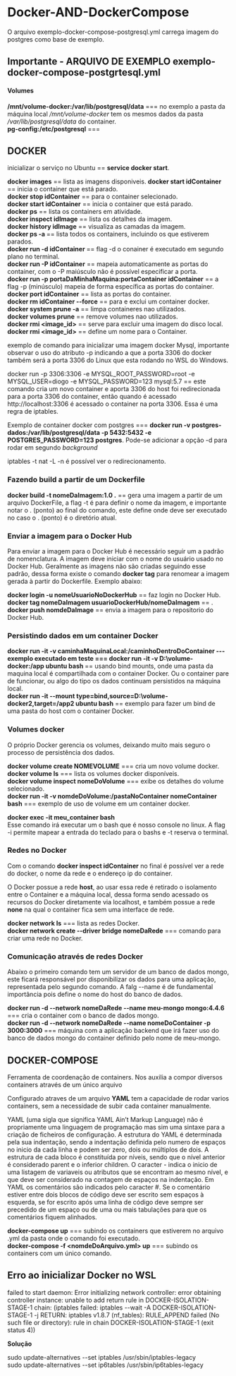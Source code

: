 # Docker-AND-DockerCompose
<p>O arquivo exemplo-docker-compose-postgresql.yml carrega imagem do postgres como base de exemplo.</p>
<h2>Importante - ARQUIVO DE EXEMPLO  exemplo-docker-compose-postgrtesql.yml</h2>
<h4>Volumes</h4>
<strong>/mnt/volume-docker:/var/lib/postgresql/data</strong> === no exemplo a pasta da máquina local 
<em>/mnt/volume-docker</em> tem os mesmos dados da pasta <em>/var/lib/postgresql/data</em> do container.<br/>   
<strong>pg-config:/etc/postgresql</strong> === <br/>



<h2>DOCKER</h2>

inicializar o serviço no Ubuntu == <strong>service docker start</strong>.

<strong>docker images</strong> == lista as imagens disponiveis.
<strong>docker start idContainer</strong> == inicia o container que está parado.<br/>
<strong>docker stop idContainer</strong> == para o container selecionado.<br/>
<strong>docker start idContainer</strong> == inicia o container que está parado.<br/>
<strong>docker ps</strong> == lista os containers em atividade.<br/>
<strong>docker inspect idImage</strong> == lista os detalhes da imagem.<br/>
<strong>docker history idImage</strong> == visualiza as camadas da imagem.<br/>
<strong>docker ps -a </strong> == lista todos os containers, incluindo os que estiverem parados.<br/>
<strong>docker run -d idContainer </strong> == flag -d o conainer é executado em segundo plano no terminal.<br/>
<strong>docker run -P idContainer</strong> == mapeia automaticamente as portas do container, com o -P maiúsculo não é possível especificar a porta.<br/>
<strong>docker run -p  portaDaMinhaMaquina:portaContainer idContainer</strong> == a flag -p (minúsculo) mapeia de forma específica as portas do container.<br/>
<strong>docker port idContainer</strong> == lista as portas do container.<br/>
<strong>docker rm idContainer --force</strong> == para e exclui um container docker.<br/>
<strong>docker system prune -a</strong> == limpa containeres nao utilizados.<br/>
<strong>docker volumes prune</strong> == remove volumes nao utilizados.<br/>
<strong>docker rmi <image_id></strong> == serve para excluir uma imagem do disco local.<br/>
<strong>docker rmi <image_id></strong> == define um nome para o Container.<br/>

exemplo de comando para inicializar uma imagem docker Mysql, importante observar o uso do atributo -p indicando a que a porta 3306 do
docker também será a porta 3306 do Linux que esta rodando no WSL do Windows.

 docker run -p 3306:3306 -e MYSQL_ROOT_PASSWORD=root -e MYSQL_USER=diogo -e MYSQL_PASSWORD=123 mysql:5.7 == este comando cria um novo container e aporta 3306 do host foi redirecionada para a porta 3306 do container, então quando é acessado http://localhost:3306 é acessado o container na porta 3306. Essa é uma regra de iptables.
 <p>Exemplo de container docker com postgres ===  <strong>docker run -v postgres-dados:/var/lib/postgresql/data -p 5432:5432 -e POSTGRES_PASSWORD=123 postgres</strong>. Pode-se adicionar a opção -d para rodar em segundo <em>background</em></p>
 
 iptables -t nat -L -n é possível ver o redirecionamento.

 <h3>Fazendo build a partir de um Dockerfile</h3>

 <strong>docker build -t nomeDaImagem:1.0 .</strong> == gera uma imagem a partir de um arquivo DockerFile, a flag -t é para definir o nome da imagem, e importante notar o 
 . (ponto) ao final do comando, este define onde deve ser executado no caso o . (ponto) é o diretório atual. <br/>
 

 <h3>Enviar a imagem para o Docker Hub</h3>
 <p>Para enviar a imagem para o Docker Hub é necessário seguir um a padrão de nomenclatura. A imagem deve iniciar com o nome do usuário usado no Docker Hub. Geralmente as imagens não são criadas seguindo esse padrão, dessa forma existe o comando <strong>docker tag</strong> para renomear a imagem gerada à partir do Dockerfile. Exemplo abaixo:</p>

 <strong>docker login -u nomeUsuarioNoDockerHub</strong> == faz login no Docker Hub.<br/>
 <strong>docker tag nomeDaImagem usuarioDockerHub/nomeDaImagem</strong> == .<br/>
 <strong>docker push nomdeDaImage</strong> == envia a imagem para o repositorio do Docker Hub.<br/>

 <h3>Persistindo dados em um container Docker</h3>

  <strong>docker run -it -v caminhaMaquinaLocal:/caminhoDentroDoContainer --- exemplo executado em teste === docker run -it -v D:\volume-docker:/app ubuntu bash </strong> == usando bind mounts, onde uma pasta da maquina local é compartilhada com o container Docker. Ou o container pare de funcionar, ou algo do tipo os dados continuam persistidos na máquina local.<br/>
  <strong>docker run -it --mount type=bind,source=D:\volume-docker2,target=/app2 ubuntu bash</strong> == exemplo para fazer um bind de uma pasta do host com o container Docker.<br/>
 
 <h3>Volumes docker</h3>
 <p>O próprio Docker gerencia os volumes, deixando muito mais seguro o processo de persistência dos dados.</p>
 
 <strong>docker volume create NOMEVOLUME</strong> === cria um novo volume docker.<br/>
 <strong>docker volume ls</strong> === lista os volumes docker disponíveis.<br/>
 <strong>docker volume inspect nomeDoVolume</strong> === exibe os detalhes do volume selecionado.<br/>
 <strong>docker run -it -v nomdeDoVolume:/pastaNoContainer nomeContainer bash</strong> === exemplo de uso de volume em um container docker.<br/> 
 
 <p>
 <strong>docker exec -it meu_container bash </strong><br>
 Esse comando irá executar um o bash que é nosso console no linux.
 A flag -i permite mapear a entrada do teclado para o bashs e -t reserva o terminal.

 <h3>Redes no Docker</h3>
<p>Com o comando <strong>docker inspect idContainer</strong> no final é possível ver a rede do docker, o nome da rede e o endereço ip do container.</strong></p>
<p>O Docker possue a rede <strong>host</strong>, ao usar essa rede é retirado o isolamento entre o Container e a máquina local, dessa forma sendo acessado os recursos do Docker diretamente via localhost, e também possue a rede <strong>none</strong> na qual o container fica sem uma interface de rede.</p>
  <strong>docker network ls</strong> === lista as redes Docker.<br/>
  <strong>docker network create --driver bridge nomeDaRede</strong> === comando para criar uma rede no Docker.<br/>

<h3>Comunicação através de redes Docker</h3>
<p>Abaixo o primeiro comando tem um servidor de um banco de dados mongo, este ficará responsável por disponibilizar os dados para uma aplicação, representada pelo segundo comando. A falg --name é de fundamental importância pois define o nome do host do banco de dados.</p>
<strong>docker run -d --network nomeDaRede --name meu-mongo mongo:4.4.6</strong> === cria o container com o banco de dados mongo.<br/>
<strong>docker run -d --network nomeDaRede --name nomeDoContainer -p 3000:3000</strong> === máquina com a aplicação backend que irá fazer uso do banco de dados mongo do container definido pelo nome de meu-mongo.<br/>


 
 <h2>DOCKER-COMPOSE</h2>
 <p>Ferramenta de coordenação de containers. Nos auxilia a compor diversos containers através de um único arquivo</p>
 <p>Configurado atraves de um arquivo <strong>YAML</strong> tem a capacidade de rodar varios containers, sem a necessidade de subir cada container manualmente.</p>
  <p>YAML (uma sigla que significa YAML Ain’t Markup Language) não é propriamente uma linguagem de programação mas sim uma sintaxe para a criação de ficheiros de configuração. A estrutura do YAML é determinada pela sua indentação, sendo a indentação definida pelo numero de espaços no inicio da cada linha e podem ser zero, dois ou múltiplos de dois. A estrutura de cada bloco é constituída por níveis, sendo que o nível anterior é considerado parent e o inferior children. O caracter - indica o inicio de uma listagem de variaveis ou atributos que se encontram ao mesmo nível, e que deve ser considerado na contagem de espaços na indentação. Em YAML os comentários são indicados pelo caracter #. Se o comentário estiver entre dois blocos de código deve ser escrito sem espaços à esquerda, se for escrito após uma linha de código deve sempre ser precedido de um espaço ou de uma ou mais tabulações para que os comentários fiquem alinhados.</p>

<strong>docker-compose up</strong> === subindo os containers que estiverem no arquivo .yml da pasta onde o comando foi executado.  
<strong>docker-compose -f <nomdeDoArquivo.yml> up</strong> === subindo os containers com um único comando.
 
 </p>
 <h2>Erro ao inicializar Docker no WSL</h2>
 <p>failed to start daemon: Error initializing network controller: error obtaining controller instance: unable to add return rule in DOCKER-ISOLATION-STAGE-1 chain:  (iptables failed: iptables --wait -A DOCKER-ISOLATION-STAGE-1 -j RETURN: iptables v1.8.7 (nf_tables):  RULE_APPEND failed (No such file or directory): rule in chain DOCKER-ISOLATION-STAGE-1
 (exit status 4))</p>
 <strong>Solução</strong>
 <p>sudo update-alternatives --set iptables /usr/sbin/iptables-legacy<br>
sudo update-alternatives --set ip6tables /usr/sbin/ip6tables-legacy
</p>
